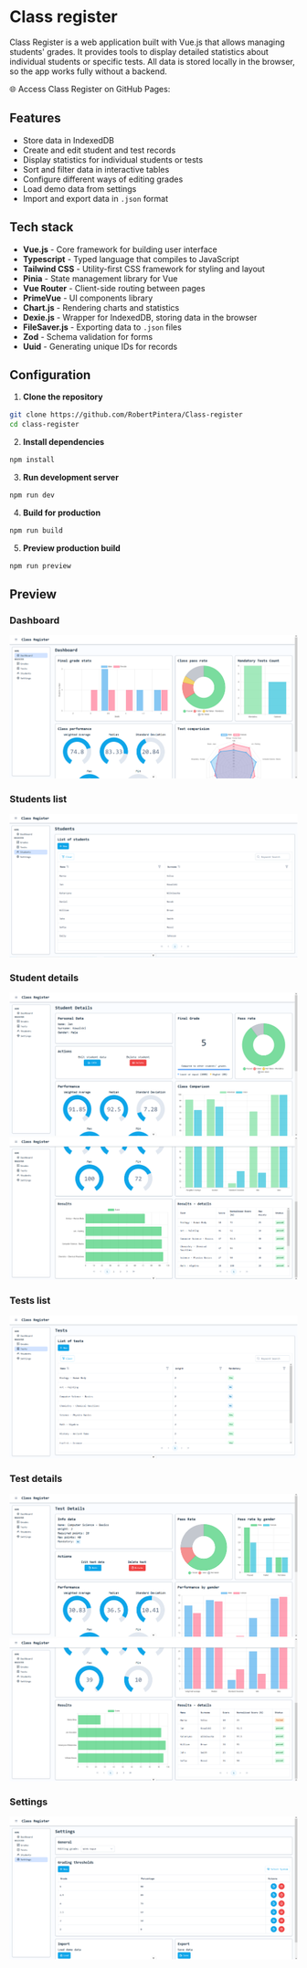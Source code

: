 # Class register
Class Register is a web application built with Vue.js that allows managing students' grades. It provides tools to display detailed statistics about individual students or specific tests. All data is stored locally in the browser, so the app works fully without a backend.

🌐 Access Class Register on GitHub Pages:

## Features

- Store data in IndexedDB
- Create and edit student and test records  
- Display statistics for individual students or tests  
- Sort and filter data in interactive tables
- Configure different ways of editing grades
- Load demo data from settings
- Import and export data in `.json` format

## Tech stack

- **Vue.js** - Core framework for building user interface
- **Typescript** - Typed language that compiles to JavaScript
- **Tailwind CSS** - Utility-first CSS framework for styling and layout
- **Pinia** - State management library for Vue
- **Vue Router** - Client-side routing between pages
- **PrimeVue** - UI components library
- **Chart.js** - Rendering charts and statistics
- **Dexie.js** - Wrapper for IndexedDB, storing data in the browser
- **FileSaver.js** - Exporting data to `.json` files
- **Zod** - Schema validation for forms
- **Uuid** - Generating unique IDs for records

## Configuration

1. **Clone the repository**
```bash
git clone https://github.com/RobertPintera/Class-register
cd class-register
```
2. **Install dependencies**
```bash
npm install
```
3. **Run development server**
```bash
npm run dev
```
4. **Build for production**
```bash
npm run build
```
5. **Preview production build**
```bash
npm run preview
```

## Preview

### Dashboard
![Peview dashboard](preview/preview_dashboard.png)
### Students list
![Preview students list](preview/preview_studentsList.png)
### Student details
![Preview student details 1](preview/preview_studentDetails_1.png)
![Preview student details 2](preview/preview_studentDetails_2.png)
### Tests list
![Preview tests list](preview/preview_testsList.png)
### Test details
![Preview test details 1](preview/preview_testDetails_1.png)
![Preview test details 2](preview/preview_testDetails_2.png)
### Settings
![Preview settings](preview/preview_settings.png)
